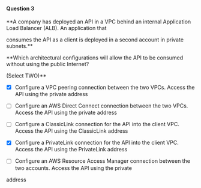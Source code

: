 #### Question  3


**A company has deployed an API in a VPC behind an internal Application Load Balancer (ALB). An application that

consumes the API as a client is deployed in a second account in private subnets.**


**Which architectural configurations will allow the API to be consumed without using the public Internet?

(Select TWO)**


- [x] Configure a VPC peering connection between the two VPCs. Access the API using the private address


- [ ] Configure an AWS Direct Connect connection between the two VPCs. Access the API using the private address


- [ ] Configure a ClassicLink connection for the API into the client VPC. Access the API using the ClassicLink address


- [x] Configure a PrivateLink connection for the API into the client VPC. Access the API using the PrivateLink address


- [ ] Configure an AWS Resource Access Manager connection between the two accounts. Access the API using the private

address

